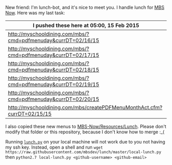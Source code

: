 New friend: I'm lunch-bot, and it's nice to meet you. I handle lunch for [MBS Now](https://mbsdev.github.io). Here was my last task:

I pushed these here at 05:00, 15 Feb 2015|
--- |
| http://myschooldining.com/mbs/?cmd=pdfmenuday&currDT=02/16/15
| http://myschooldining.com/mbs/?cmd=pdfmenuday&currDT=02/17/15
| http://myschooldining.com/mbs/?cmd=pdfmenuday&currDT=02/18/15
| http://myschooldining.com/mbs/?cmd=pdfmenuday&currDT=02/19/15
| http://myschooldining.com/mbs/?cmd=pdfmenuday&currDT=02/20/15
| http://myschooldining.com/mbs/createPDFMenuMonthAct.cfm?currDT=02/15/15
I also copied these new menus to [MBS-Now/Resources/Lunch](https://github.com/mbsdev/MBS-Now/tree/master/Resources/Lunch). Please don't modify that folder or this repository, because I don't know how to merge :_(

Running [`lunch.py`](https://github.com/mbsdev/lunch/blob/master/lunch.py) on your local machine will not work due to you not having my ssh key. Instead, open a shell and run `wget https://raw.githubusercontent.com/mbsdev/lunch/master/local-lunch.py` then `python2.7 local-lunch.py <github-username> <github-email>`
